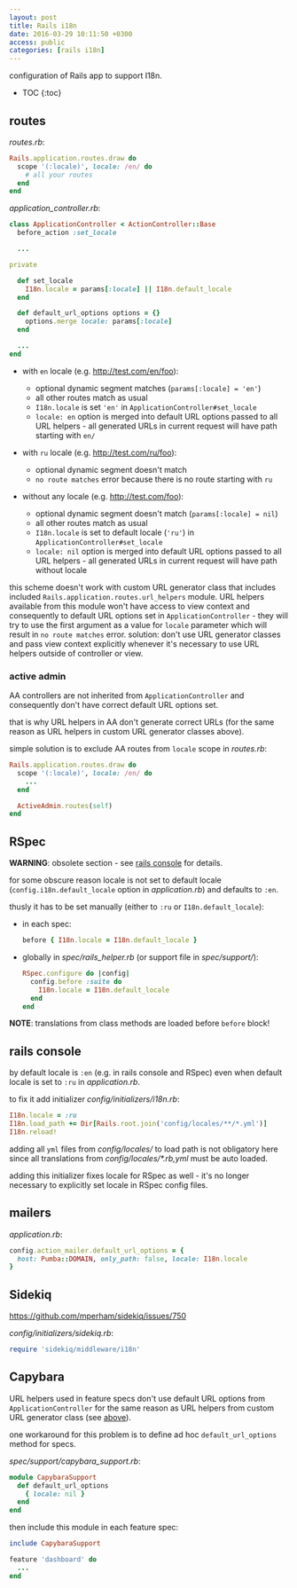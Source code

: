 ```yaml
---
layout: post
title: Rails i18n
date: 2016-03-29 10:11:50 +0300
access: public
categories: [rails i18n]
---
```


configuration of Rails app to support I18n.

<!-- more -->

* TOC
{:toc}

## routes

_routes.rb_:

```ruby
Rails.application.routes.draw do
  scope '(:locale)', locale: /en/ do
    # all your routes
  end
end
```

_application_controller.rb_:

```ruby
class ApplicationController < ActionController::Base
  before_action :set_locale

  ...

private

  def set_locale
    I18n.locale = params[:locale] || I18n.default_locale
  end

  def default_url_options options = {}
    options.merge locale: params[:locale]
  end

  ...
end
```

- with `en` locale (e.g. <http://test.com/en/foo>):

  - optional dynamic segment matches (`params[:locale] = 'en'`)
  - all other routes match as usual
  - `I18n.locale` is set `'en'` in `ApplicationController#set_locale`
  - `locale: en` option is merged into default URL options passed to all URL
    helpers - all generated URLs in current request will have path starting with `en/`

- with `ru` locale (e.g. <http://test.com/ru/foo>):

  - optional dynamic segment doesn't match
  - `no route matches` error because there is no route starting with `ru`

- without any locale (e.g. <http://test.com/foo>):

  - optional dynamic segment doesn't match (`params[:locale] = nil`)
  - all other routes match as usual
  - `I18n.locale` is set to default locale (`'ru'`) in `ApplicationController#set_locale`
  - `locale: nil` option is merged into default URL options passed to all URL
    helpers - all generated URLs in current request will have path without locale

this scheme doesn't work with custom URL generator class that includes
included `Rails.application.routes.url_helpers` module.
URL helpers available from this module won't have access to view context and
consequently to default URL options set in `ApplicationController` -
they will try to use the first argument as a value for `locale` parameter
which will result in `no route matches` error.
solution: don't use URL generator classes and pass view context explicitly
whenever it's necessary to use URL helpers outside of controller or view.

### active admin

AA controllers are not inherited from `ApplicationController` and
consequently don't have correct default URL options set.

that is why URL helpers in AA don't generate correct URLs
(for the same reason as URL helpers in custom URL generator classes above).

simple solution is to exclude AA routes from `locale` scope in _routes.rb_:

```ruby
Rails.application.routes.draw do
  scope '(:locale)', locale: /en/ do
    ...
  end

  ActiveAdmin.routes(self)
end
```

## RSpec

**WARNING**: obsolete section - see [rails console](#rails-console) for details.

for some obscure reason locale is not set to default locale
(`config.i18n.default_locale` option in _application.rb_)
and defaults to `:en`.

thusly it has to be set manually (either to `:ru` or `I18n.default_locale`):

- in each spec:

  ```ruby
  before { I18n.locale = I18n.default_locale }
  ```

- globally in _spec/rails_helper.rb_ (or support file in _spec/support/_):

  ```ruby
  RSpec.configure do |config|
    config.before :suite do
      I18n.locale = I18n.default_locale
    end
  end
  ```

**NOTE**: translations from class methods are loaded before `before` block!

## rails console

by default locale is `:en` (e.g. in rails console and RSpec) even when
default locale is set to `:ru` in _application.rb_.

to fix it add initializer _config/initializers/i18n.rb_:

```ruby
I18n.locale = :ru
I18n.load_path += Dir[Rails.root.join('config/locales/**/*.yml')]
I18n.reload!
```

adding all `yml` files from _config/locales/_ to load path is not obligatory
here since all translations from _config/locales/*.rb,yml_ must be auto loaded.

adding this initializer fixes locale for RSpec as well -
it's no longer necessary to explicitly set locale in RSpec config files.

## mailers

_application.rb_:

```ruby
config.action_mailer.default_url_options = {
  host: Pumba::DOMAIN, only_path: false, locale: I18n.locale
}
```

## Sidekiq

<https://github.com/mperham/sidekiq/issues/750>

_config/initializers/sidekiq.rb_:

```ruby
require 'sidekiq/middleware/i18n'
```

## Capybara

URL helpers used in feature specs don't use default URL options from
`ApplicationController` for the same reason as URL helpers from custom
URL generator class (see [above](#routes)).

one workaround for this problem is to define
ad hoc `default_url_options` method for specs.

_spec/support/capybara_support.rb_:

```ruby
module CapybaraSupport
  def default_url_options
    { locale: nil }
  end
end
```

then include this module in each feature spec:

```ruby
include CapybaraSupport

feature 'dashboard' do
  ...
end
```
